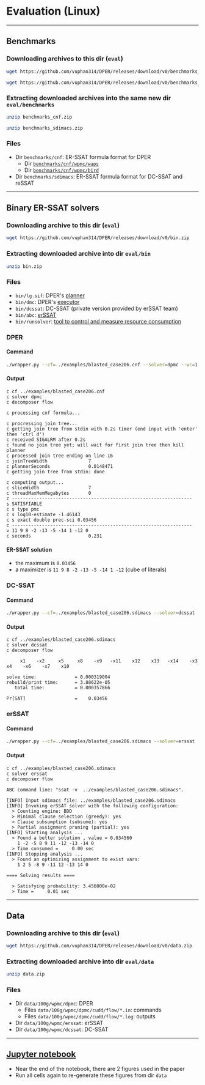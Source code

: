 # Evaluation (Linux)

--------------------------------------------------------------------------------

## Benchmarks

### Downloading archives to this dir (`eval`)
```bash
wget https://github.com/vuphan314/DPER/releases/download/v0/benchmarks_cnf.zip

wget https://github.com/vuphan314/DPER/releases/download/v0/benchmarks_sdimacs.zip

```

### Extracting downloaded archives into the same new dir `eval/benchmarks`
```bash
unzip benchmarks_cnf.zip

unzip benchmarks_sdimacs.zip

```

### Files
- Dir `benchmarks/cnf`: ER-SSAT formula format for DPER
  - Dir [`benchmarks/cnf/wpmc/waps`](https://github.com/meelgroup/WAPS#benchmarks)
  - Dir [`benchmarks/cnf/wpmc/bird`](https://github.com/meelgroup/ApproxMC#how-to-cite)
- Dir `benchmarks/sdimacs`: ER-SSAT formula format for DC-SSAT and reSSAT

--------------------------------------------------------------------------------

## Binary ER-SSAT solvers

### Downloading archive to this dir (`eval`)
```bash
wget https://github.com/vuphan314/DPER/releases/download/v0/bin.zip
```

### Extracting downloaded archive into dir `eval/bin`
```bash
unzip bin.zip
```

### Files
- `bin/lg.sif`: DPER's [planner](../lg)
- `bin/dmc`: DPER's [executor](../dmc)
- `bin/dcssat`: DC-SSAT (private version provided by erSSAT team)
- `bin/abc`: [erSSAT](https://github.com/NTU-ALComLab/ssatABC)
- `bin/runsolver`: [tool to control and measure resource consumption](https://github.com/utpalbora/runsolver)

### DPER
#### Command
```bash
./wrapper.py --cf=../examples/blasted_case206.cnf --solver=dpmc --wc=1 --pc=1 --er=1 --ma=1 --vs=0
```
#### Output
```
c cf ../examples/blasted_case206.cnf
c solver dpmc
c decomposer flow

c processing cnf formula...

c procressing join tree...
c getting join tree from stdin with 0.2s timer (end input with 'enter' then 'ctrl d')
c received SIGALRM after 0.2s
c found no join tree yet; will wait for first join tree then kill planner
c processed join tree ending on line 16
c joinTreeWidth               7
c plannerSeconds              0.0148471
c getting join tree from stdin: done

c computing output...
c sliceWidth                  7
c threadMaxMemMegabytes       0
c ------------------------------------------------------------------
s SATISFIABLE
c s type pmc
c s log10-estimate -1.46143
c s exact double prec-sci 0.03456
c ------------------------------------------------------------------
v 11 9 8 -2 -13 -5 -14 1 -12 0
c seconds                     0.231
```
#### ER-SSAT solution
- the maximum is `0.03456`
- a maximizer is `11 9 8 -2 -13 -5 -14 1 -12` (cube of literals)

### DC-SSAT
#### Command
```bash
./wrapper.py --cf=../examples/blasted_case206.sdimacs --solver=dcssat
```
#### Output
```
c cf ../examples/blasted_case206.sdimacs
c solver dcssat
c decomposer flow

     x1    -x2     x5     x8    -x9   -x11    x12    x13   -x14    -x3     x4    -x6    -x7    x10

solve time:              = 0.000319004
rebuild/print time:      = 3.88622e-05
   total time:           = 0.000357866

Pr[SAT]                  =    0.03456
```

### erSSAT
#### Command
```bash
./wrapper.py --cf=../examples/blasted_case206.sdimacs --solver=erssat
```
#### Output
```
c cf ../examples/blasted_case206.sdimacs
c solver erssat
c decomposer flow

ABC command line: "ssat -v  ../examples/blasted_case206.sdimacs".

[INFO] Input sdimacs file: ../examples/blasted_case206.sdimacs
[INFO] Invoking erSSAT solver with the following configuration:
  > Counting engine: BDD
  > Minimal clause selection (greedy): yes
  > Clause subsumption (subsume): yes
  > Partial assignment pruning (partial): yes
[INFO] Starting analysis ...
  > Found a better solution , value = 0.034560
	1 -2 -5 8 9 11 -12 -13 -14 0
  > Time consumed =     0.00 sec
[INFO] Stopping analysis ...
  > Found an optimizing assignment to exist vars:
	1 2 5 -8 9 -11 12 -13 14 0

==== Solving results ====

  > Satisfying probability: 3.456000e-02
  > Time =     0.01 sec
```

--------------------------------------------------------------------------------

## Data

### Downloading archive to this dir (`eval`)
```bash
wget https://github.com/vuphan314/DPER/releases/download/v0/data.zip
```

### Extracting downloaded archive into dir `eval/data`
```bash
unzip data.zip
```

### Files
- Dir `data/100g/wpmc/dpmc`: DPER
  - Files `data/100g/wpmc/dpmc/cudd/flow/*.in`: commands
  - Files `data/100g/wpmc/dpmc/cudd/flow/*.log`: outputs
- Dir `data/100g/wpmc/erssat`: erSSAT
- Dir `data/100g/wpmc/dcssat`: DC-SSAT

--------------------------------------------------------------------------------

## [Jupyter notebook](dper.ipynb)
- Near the end of the notebook, there are 2 figures used in the paper
- Run all cells again to re-generate these figures from dir `data`
